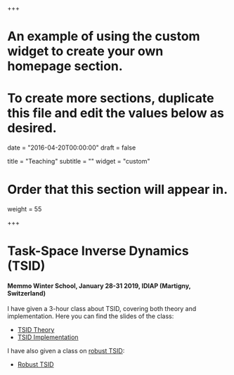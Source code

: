 +++
# An example of using the custom widget to create your own homepage section.
# To create more sections, duplicate this file and edit the values below as desired.

date = "2016-04-20T00:00:00"
draft = false

title = "Teaching"
subtitle = ""
widget = "custom"

# Order that this section will appear in.
weight = 55

+++

# Task-Space Inverse Dynamics (TSID)
#### Memmo Winter School,  January 28-31 2019, IDIAP (Martigny, Switzerland)
I have given a 3-hour class about TSID, covering both theory and implementation. Here you can find the slides of the class:

- [TSID Theory](https://andreadelprete.github.io/teaching/tsid/1_theory.pdf)
- [TSID Implementation](https://andreadelprete.github.io/teaching/tsid/2_implementation.pdf)

I have also given a class on [robust TSID](https://andreadelprete.github.io/publication/2016_tro_robust_inv_dyn/):

- [Robust TSID](https://andreadelprete.github.io/teaching/tsid/3_tsid_robust.pdf)
